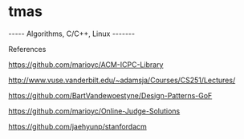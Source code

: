 # tmas
----- Algorithms, C/C++, Linux -------


References

https://github.com/marioyc/ACM-ICPC-Library

http://www.vuse.vanderbilt.edu/~adamsja/Courses/CS251/Lectures/

https://github.com/BartVandewoestyne/Design-Patterns-GoF

https://github.com/marioyc/Online-Judge-Solutions

https://github.com/jaehyunp/stanfordacm

